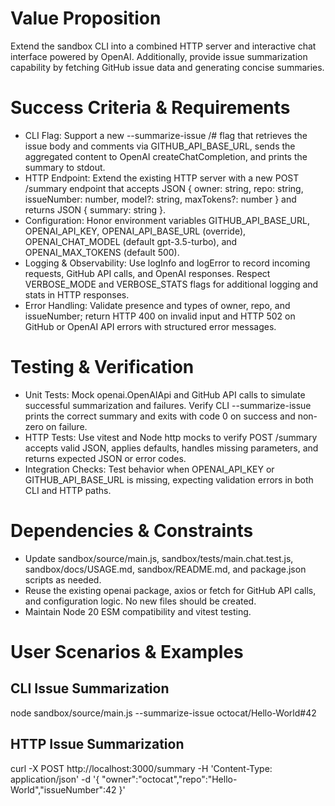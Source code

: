 # Value Proposition
Extend the sandbox CLI into a combined HTTP server and interactive chat interface powered by OpenAI. Additionally, provide issue summarization capability by fetching GitHub issue data and generating concise summaries.

# Success Criteria & Requirements
- CLI Flag: Support a new --summarize-issue <owner>/<repo>#<issue-number> flag that retrieves the issue body and comments via GITHUB_API_BASE_URL, sends the aggregated content to OpenAI createChatCompletion, and prints the summary to stdout.
- HTTP Endpoint: Extend the existing HTTP server with a new POST /summary endpoint that accepts JSON { owner: string, repo: string, issueNumber: number, model?: string, maxTokens?: number } and returns JSON { summary: string }.
- Configuration: Honor environment variables GITHUB_API_BASE_URL, OPENAI_API_KEY, OPENAI_API_BASE_URL (override), OPENAI_CHAT_MODEL (default gpt-3.5-turbo), and OPENAI_MAX_TOKENS (default 500).
- Logging & Observability: Use logInfo and logError to record incoming requests, GitHub API calls, and OpenAI responses. Respect VERBOSE_MODE and VERBOSE_STATS flags for additional logging and stats in HTTP responses.
- Error Handling: Validate presence and types of owner, repo, and issueNumber; return HTTP 400 on invalid input and HTTP 502 on GitHub or OpenAI API errors with structured error messages.

# Testing & Verification
- Unit Tests: Mock openai.OpenAIApi and GitHub API calls to simulate successful summarization and failures. Verify CLI --summarize-issue prints the correct summary and exits with code 0 on success and non-zero on failure.
- HTTP Tests: Use vitest and Node http mocks to verify POST /summary accepts valid JSON, applies defaults, handles missing parameters, and returns expected JSON or error codes.
- Integration Checks: Test behavior when OPENAI_API_KEY or GITHUB_API_BASE_URL is missing, expecting validation errors in both CLI and HTTP paths.

# Dependencies & Constraints
- Update sandbox/source/main.js, sandbox/tests/main.chat.test.js, sandbox/docs/USAGE.md, sandbox/README.md, and package.json scripts as needed.
- Reuse the existing openai package, axios or fetch for GitHub API calls, and configuration logic. No new files should be created.
- Maintain Node 20 ESM compatibility and vitest testing.

# User Scenarios & Examples
## CLI Issue Summarization
node sandbox/source/main.js --summarize-issue octocat/Hello-World#42

## HTTP Issue Summarization
curl -X POST http://localhost:3000/summary -H 'Content-Type: application/json' -d '{ "owner":"octocat","repo":"Hello-World","issueNumber":42 }'